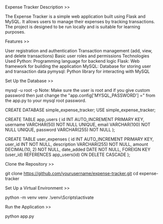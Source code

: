 Expense Tracker
Description >>

The Expense Tracker is a simple web application built using Flask and MySQL. It allows users to manage their expenses by tracking transactions. The project is designed to be run locally and is suitable for learning purposes.

Features >>

User registration and authentication
Transaction management (add, view, and delete transactions)
Basic user roles and permissions
Technologies Used
Python: Programming language for backend logic
Flask: Web framework for building the application
MySQL: Database for storing user and transaction data
pymysql: Python library for interacting with MySQL


Set Up the Database >>

mysql -u root -p 
Note: Make sure the user is root and if you give custom password then just change the "app.config['MYSQL_PASSWORD'] =" from the app.py to your mysql root password.

CREATE DATABASE simple_expense_tracker;
USE simple_expense_tracker;

CREATE TABLE app_users (
    id INT AUTO_INCREMENT PRIMARY KEY,
    username VARCHAR(50) NOT NULL UNIQUE,
    email VARCHAR(100) NOT NULL UNIQUE,
    password VARCHAR(255) NOT NULL
);

CREATE TABLE user_expenses (
    id INT AUTO_INCREMENT PRIMARY KEY,
    user_id INT NOT NULL,
    description VARCHAR(255) NOT NULL,
    amount DECIMAL(10, 2) NOT NULL,
    date_added DATE NOT NULL,
    FOREIGN KEY (user_id) REFERENCES app_users(id) ON DELETE CASCADE
);

Clone the Repository >>

git clone https://github.com/yourusername/expense-tracker.git
cd expense-tracker

Set Up a Virtual Environment >>

python -m venv venv
.\venv\Scripts\activate

Run the Application >>

python app.py
